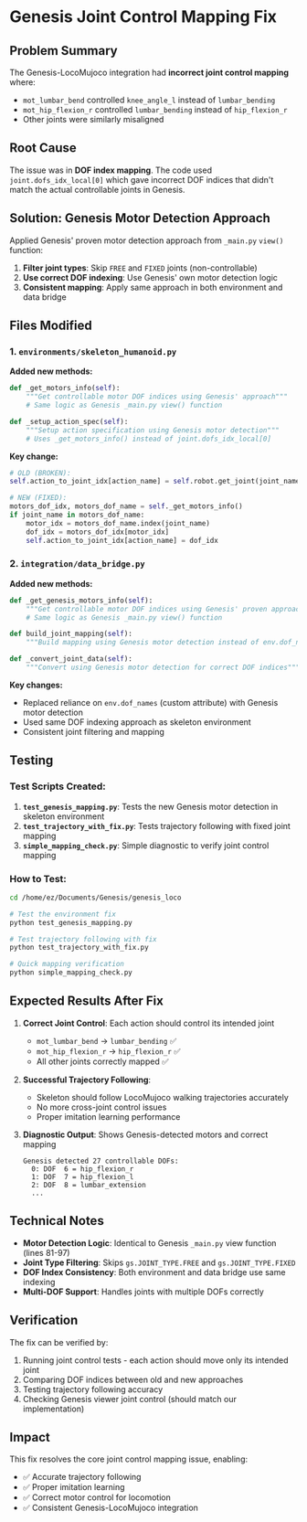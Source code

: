 # Genesis Joint Control Mapping Fix

## Problem Summary

The Genesis-LocoMujoco integration had **incorrect joint control mapping** where:
- `mot_lumbar_bend` controlled `knee_angle_l` instead of `lumbar_bending`
- `mot_hip_flexion_r` controlled `lumbar_bending` instead of `hip_flexion_r`
- Other joints were similarly misaligned

## Root Cause

The issue was in **DOF index mapping**. The code used `joint.dofs_idx_local[0]` which gave incorrect DOF indices that didn't match the actual controllable joints in Genesis.

## Solution: Genesis Motor Detection Approach

Applied Genesis' proven motor detection approach from `_main.py` `view()` function:

1. **Filter joint types**: Skip `FREE` and `FIXED` joints (non-controllable)
2. **Use correct DOF indexing**: Use Genesis' own motor detection logic
3. **Consistent mapping**: Apply same approach in both environment and data bridge

## Files Modified

### 1. `environments/skeleton_humanoid.py`

**Added new methods:**
```python
def _get_motors_info(self):
    """Get controllable motor DOF indices using Genesis' approach"""
    # Same logic as Genesis _main.py view() function

def _setup_action_spec(self):
    """Setup action specification using Genesis motor detection"""
    # Uses _get_motors_info() instead of joint.dofs_idx_local[0]
```

**Key change:**
```python
# OLD (BROKEN):
self.action_to_joint_idx[action_name] = self.robot.get_joint(joint_name).dofs_idx_local[0]

# NEW (FIXED):
motors_dof_idx, motors_dof_name = self._get_motors_info()
if joint_name in motors_dof_name:
    motor_idx = motors_dof_name.index(joint_name)
    dof_idx = motors_dof_idx[motor_idx]
    self.action_to_joint_idx[action_name] = dof_idx
```

### 2. `integration/data_bridge.py`

**Added new methods:**
```python
def _get_genesis_motors_info(self):
    """Get controllable motor DOF indices using Genesis' proven approach"""
    # Same logic as Genesis _main.py view() function

def build_joint_mapping(self):
    """Build mapping using Genesis motor detection instead of env.dof_names"""

def _convert_joint_data(self):
    """Convert using Genesis motor detection for correct DOF indices"""
```

**Key changes:**
- Replaced reliance on `env.dof_names` (custom attribute) with Genesis motor detection
- Used same DOF indexing approach as skeleton environment
- Consistent joint filtering and mapping

## Testing

### Test Scripts Created:

1. **`test_genesis_mapping.py`**: Tests the new Genesis motor detection in skeleton environment
2. **`test_trajectory_with_fix.py`**: Tests trajectory following with fixed joint mapping
3. **`simple_mapping_check.py`**: Simple diagnostic to verify joint control mapping

### How to Test:

```bash
cd /home/ez/Documents/Genesis/genesis_loco

# Test the environment fix
python test_genesis_mapping.py

# Test trajectory following with fix
python test_trajectory_with_fix.py

# Quick mapping verification
python simple_mapping_check.py
```

## Expected Results After Fix

1. **Correct Joint Control**: Each action should control its intended joint
   - `mot_lumbar_bend` → `lumbar_bending` ✅
   - `mot_hip_flexion_r` → `hip_flexion_r` ✅
   - All other joints correctly mapped ✅

2. **Successful Trajectory Following**: 
   - Skeleton should follow LocoMujoco walking trajectories accurately
   - No more cross-joint control issues
   - Proper imitation learning performance

3. **Diagnostic Output**: Shows Genesis-detected motors and correct mapping
   ```
   Genesis detected 27 controllable DOFs:
     0: DOF  6 = hip_flexion_r
     1: DOF  7 = hip_flexion_l  
     2: DOF  8 = lumbar_extension
     ...
   ```

## Technical Notes

- **Motor Detection Logic**: Identical to Genesis `_main.py` view function (lines 81-97)
- **Joint Type Filtering**: Skips `gs.JOINT_TYPE.FREE` and `gs.JOINT_TYPE.FIXED`
- **DOF Index Consistency**: Both environment and data bridge use same indexing
- **Multi-DOF Support**: Handles joints with multiple DOFs correctly

## Verification

The fix can be verified by:
1. Running joint control tests - each action should move only its intended joint
2. Comparing DOF indices between old and new approaches  
3. Testing trajectory following accuracy
4. Checking Genesis viewer joint control (should match our implementation)

## Impact

This fix resolves the core joint control mapping issue, enabling:
- ✅ Accurate trajectory following
- ✅ Proper imitation learning
- ✅ Correct motor control for locomotion
- ✅ Consistent Genesis-LocoMujoco integration